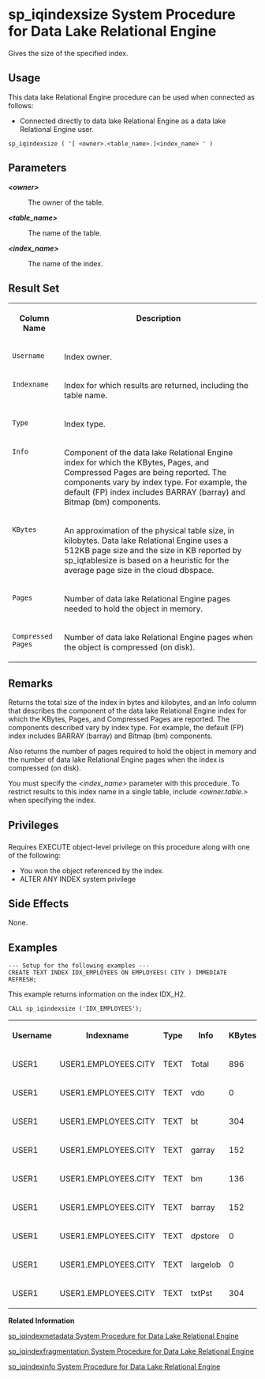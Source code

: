 <!-- loioa5ad8fe784f21015bda0e710013b6646 -->

# sp\_iqindexsize System Procedure for Data Lake Relational Engine

Gives the size of the specified index.



<a name="loioa5ad8fe784f21015bda0e710013b6646__section_p4t_vqn_14b"/>

## Usage

This data lake Relational Engine procedure can be used when connected as follows:

-   Connected directly to data lake Relational Engine as a data lake Relational Engine user.



```
sp_iqindexsize ( '[ <owner>.<table_name>.]<index_name> ' )
```



<a name="loioa5ad8fe784f21015bda0e710013b6646__sp_iqindexsize_parm1"/>

## Parameters


<dl>
<dt><b>

*<owner\>*

</b></dt>
<dd>

The owner of the table.



</dd><dt><b>

*<table\_name\>*

</b></dt>
<dd>

The name of the table.



</dd><dt><b>

*<index\_name\>*

</b></dt>
<dd>

The name of the index.



</dd>
</dl>



<a name="loioa5ad8fe784f21015bda0e710013b6646__sp_iqindexsize_returns1"/>

## Result Set


<table>
<tr>
<th valign="top">

Column Name

</th>
<th valign="top">

Description

</th>
</tr>
<tr>
<td valign="top">

`Username`

</td>
<td valign="top">

Index owner.

</td>
</tr>
<tr>
<td valign="top">

`Indexname`

</td>
<td valign="top">

Index for which results are returned, including the table name.

</td>
</tr>
<tr>
<td valign="top">

`Type`

</td>
<td valign="top">

Index type.

</td>
</tr>
<tr>
<td valign="top">

`Info`

</td>
<td valign="top">

Component of the data lake Relational Engine index for which the KBytes, Pages, and Compressed Pages are being reported. The components vary by index type. For example, the default \(FP\) index includes BARRAY \(barray\) and Bitmap \(bm\) components.

</td>
</tr>
<tr>
<td valign="top">

`KBytes`

</td>
<td valign="top">

An approximation of the physical table size, in kilobytes. Data lake Relational Engine uses a 512KB page size and the size in KB reported by sp\_iqtablesize is based on a heuristic for the average page size in the cloud dbspace.

</td>
</tr>
<tr>
<td valign="top">

`Pages`

</td>
<td valign="top">

Number of data lake Relational Engine pages needed to hold the object in memory.

</td>
</tr>
<tr>
<td valign="top">

`Compressed Pages`

</td>
<td valign="top">

Number of data lake Relational Engine pages when the object is compressed \(on disk\).

</td>
</tr>
</table>



<a name="loioa5ad8fe784f21015bda0e710013b6646__sp_iqindexsize_remarks1"/>

## Remarks

Returns the total size of the index in bytes and kilobytes, and an Info column that describes the component of the data lake Relational Engine index for which the KBytes, Pages, and Compressed Pages are reported. The components described vary by index type. For example, the default \(FP\) index includes BARRAY \(barray\) and Bitmap \(bm\) components.

Also returns the number of pages required to hold the object in memory and the number of data lake Relational Engine pages when the index is compressed \(on disk\).

You must specify the *<index\_name\>* parameter with this procedure. To restrict results to this index name in a single table, include *<owner.table.\>* when specifying the index.



<a name="loioa5ad8fe784f21015bda0e710013b6646__sp_iqindexsize_priv1"/>

## Privileges



### 

Requires EXECUTE object-level privilege on this procedure along with one of the following:

-   You won the object referenced by the index.
-   ALTER ANY INDEX system privilege



<a name="loioa5ad8fe784f21015bda0e710013b6646__sp_iqindexsize_sideeffects1"/>

## Side Effects

None.



<a name="loioa5ad8fe784f21015bda0e710013b6646__sp_iqindexsize_examples1"/>

## Examples

```
--- Setup for the following examples ---
CREATE TEXT INDEX IDX_EMPLOYEES ON EMPLOYEES( CITY ) IMMEDIATE REFRESH;
```

This example returns information on the index IDX\_H2.

```
CALL sp_iqindexsize ('IDX_EMPLOYEES');
```


<table>
<tr>
<th valign="top">

Username

</th>
<th valign="top">

Indexname

</th>
<th valign="top">

Type

</th>
<th valign="top">

Info

</th>
<th valign="top">

KBytes

</th>
<th valign="top">

Pages

</th>
<th valign="top">

CompressedPages

</th>
</tr>
<tr>
<td valign="top">

USER1

</td>
<td valign="top">

USER1.EMPLOYEES.CITY

</td>
<td valign="top">

TEXT

</td>
<td valign="top">

Total

</td>
<td valign="top">

896

</td>
<td valign="top">

12

</td>
<td valign="top">

6

</td>
</tr>
<tr>
<td valign="top">

USER1

</td>
<td valign="top">

USER1.EMPLOYEES.CITY

</td>
<td valign="top">

TEXT

</td>
<td valign="top">

vdo

</td>
<td valign="top">

0

</td>
<td valign="top">

0

</td>
<td valign="top">

0

</td>
</tr>
<tr>
<td valign="top">

USER1

</td>
<td valign="top">

USER1.EMPLOYEES.CITY

</td>
<td valign="top">

TEXT

</td>
<td valign="top">

bt

</td>
<td valign="top">

304

</td>
<td valign="top">

4

</td>
<td valign="top">

2

</td>
</tr>
<tr>
<td valign="top">

USER1

</td>
<td valign="top">

USER1.EMPLOYEES.CITY

</td>
<td valign="top">

TEXT

</td>
<td valign="top">

garray

</td>
<td valign="top">

152

</td>
<td valign="top">

2

</td>
<td valign="top">

1

</td>
</tr>
<tr>
<td valign="top">

USER1

</td>
<td valign="top">

USER1.EMPLOYEES.CITY

</td>
<td valign="top">

TEXT

</td>
<td valign="top">

bm

</td>
<td valign="top">

136

</td>
<td valign="top">

2

</td>
<td valign="top">

1

</td>
</tr>
<tr>
<td valign="top">

USER1

</td>
<td valign="top">

USER1.EMPLOYEES.CITY

</td>
<td valign="top">

TEXT

</td>
<td valign="top">

barray

</td>
<td valign="top">

152

</td>
<td valign="top">

2

</td>
<td valign="top">

1

</td>
</tr>
<tr>
<td valign="top">

USER1

</td>
<td valign="top">

USER1.EMPLOYEES.CITY

</td>
<td valign="top">

TEXT

</td>
<td valign="top">

dpstore

</td>
<td valign="top">

0

</td>
<td valign="top">

0

</td>
<td valign="top">

0

</td>
</tr>
<tr>
<td valign="top">

USER1

</td>
<td valign="top">

USER1.EMPLOYEES.CITY

</td>
<td valign="top">

TEXT

</td>
<td valign="top">

largelob

</td>
<td valign="top">

0

</td>
<td valign="top">

0

</td>
<td valign="top">

0

</td>
</tr>
<tr>
<td valign="top">

USER1

</td>
<td valign="top">

USER1.EMPLOYEES.CITY

</td>
<td valign="top">

TEXT

</td>
<td valign="top">

txtPst

</td>
<td valign="top">

304

</td>
<td valign="top">

4

</td>
<td valign="top">

2

</td>
</tr>
</table>

**Related Information**  


[sp\_iqindexmetadata System Procedure for Data Lake Relational Engine](sp-iqindexmetadata-system-procedure-for-data-lake-relational-engine-a5ad0e4.md "Displays index metadata for a given index.")

[sp\_iqindexfragmentation System Procedure for Data Lake Relational Engine](sp-iqindexfragmentation-system-procedure-for-data-lake-relational-engine-a5ac10a.md "Reports information about the percentage of page space taken up within the B-trees, garrays, and bitmap structures in data lake Relational Engine indexes.")

[sp\_iqindexinfo System Procedure for Data Lake Relational Engine](sp-iqindexinfo-system-procedure-for-data-lake-relational-engine-a5ac909.md "Displays the number of blocks (objects) used per index per main dbspace for a given object. If the object resides on several dbspaces, sp_iqindexinfo returns the space used in all dbspaces, as shown in the example.")

